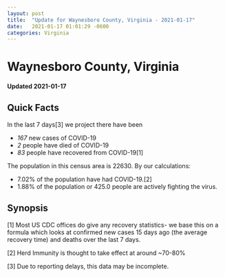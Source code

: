 ```yaml
---
layout: post
title:  "Update for Waynesboro County, Virginia - 2021-01-17"
date:   2021-01-17 01:01:29 -0600
categories: Virginia
---
```


# Waynesboro County, Virginia
#### Updated 2021-01-17

## Quick Facts

In the last 7 days[3] we project there have been
- *167* new cases of COVID-19
- *2* people have died of COVID-19
- *83* people have recovered from COVID-19[1]

The population in this census area is 22630. By our calculations:
- 7.02% of the population have had COVID-19.[2]
- 1.88% of the population or 425.0 people are actively fighting the virus.

## Synopsis




[1] Most US CDC offices do give any recovery statistics- we base this on a formula which looks at confirmed new cases
15 days ago (the average recovery time) and deaths over the last 7 days.

[2] Herd Immunity is thought to take effect at around ~70-80%

[3] Due to reporting delays, this data may be incomplete.
 
    